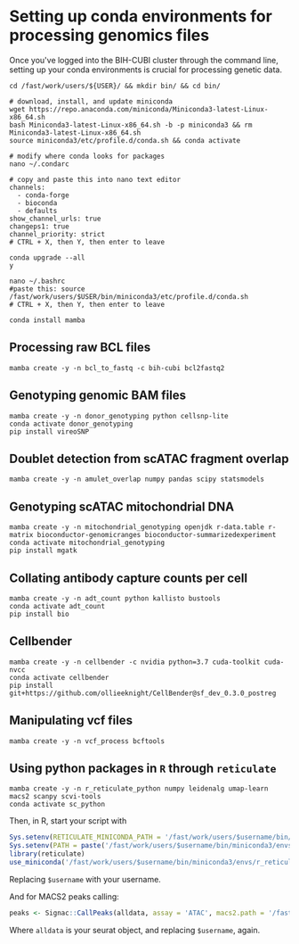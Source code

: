 # Setting up conda environments for processing genomics files
Once you've logged into the BIH-CUBI cluster through the command line, setting up your conda environments is crucial for processing genetic data.
```shell
cd /fast/work/users/${USER}/ && mkdir bin/ && cd bin/

# download, install, and update miniconda 
wget https://repo.anaconda.com/miniconda/Miniconda3-latest-Linux-x86_64.sh
bash Miniconda3-latest-Linux-x86_64.sh -b -p miniconda3 && rm Miniconda3-latest-Linux-x86_64.sh
source miniconda3/etc/profile.d/conda.sh && conda activate

# modify where conda looks for packages
nano ~/.condarc

# copy and paste this into nano text editor
channels:
  - conda-forge
  - bioconda
  - defaults
show_channel_urls: true
changeps1: true
channel_priority: strict
# CTRL + X, then Y, then enter to leave

conda upgrade --all 
y

nano ~/.bashrc
#paste this: source /fast/work/users/$USER/bin/miniconda3/etc/profile.d/conda.sh
# CTRL + X, then Y, then enter to leave

conda install mamba
```

## Processing raw BCL files
```shell
mamba create -y -n bcl_to_fastq -c bih-cubi bcl2fastq2
```

## Genotyping genomic BAM files
```shell
mamba create -y -n donor_genotyping python cellsnp-lite  
conda activate donor_genotyping
pip install vireoSNP
```

## Doublet detection from scATAC fragment overlap
```shell
mamba create -y -n amulet_overlap numpy pandas scipy statsmodels
```

## Genotyping scATAC mitochondrial DNA
```shell
mamba create -y -n mitochondrial_genotyping openjdk r-data.table r-matrix bioconductor-genomicranges bioconductor-summarizedexperiment
conda activate mitochondrial_genotyping
pip install mgatk
```
## Collating antibody capture counts per cell
```shell
mamba create -y -n adt_count python kallisto bustools 
conda activate adt_count
pip install bio
```

## Cellbender
```shell
mamba create -y -n cellbender -c nvidia python=3.7 cuda-toolkit cuda-nvcc
conda activate cellbender
pip install git+https://github.com/ollieeknight/CellBender@sf_dev_0.3.0_postreg
```

## Manipulating vcf files

```shell
mamba create -y -n vcf_process bcftools 
```

## Using python packages in `R` through `reticulate`

```shell
mamba create -y -n r_reticulate_python numpy leidenalg umap-learn macs2 scanpy scvi-tools
conda activate sc_python
```

Then, in R, start your script with
```R
Sys.setenv(RETICULATE_MINICONDA_PATH = '/fast/work/users/$username/bin/miniconda3/')
Sys.setenv(PATH = paste('/fast/work/users/$username/bin/miniconda3/envs/r_reticulate_python/lib/python3.11/site-packages/', Sys.getenv()['PATH'], sep = ':'))
library(reticulate)
use_miniconda('/fast/work/users/$username/bin/miniconda3/envs/r_reticulate_python')
```
Replacing `$username` with your username.

And for MACS2 peaks calling:
```R
peaks <- Signac::CallPeaks(alldata, assay = 'ATAC', macs2.path = '/fast/work/users/$username/bin/miniconda3/envs/peaks/bin/macs2')
```
Where `alldata` is your seurat object, and replacing `$username`, again.
